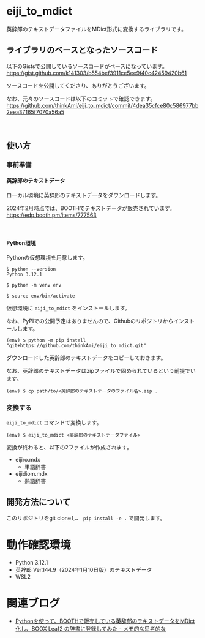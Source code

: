 # eiji_to_mdict

英辞郎のテキストデータファイルをMDict形式に変換するライブラリです。

## ライブラリのベースとなったソースコード

以下のGistsで公開しているソースコードがベースになっています。  
https://gist.github.com/k141303/b554bef3911ce5ee9f40c42459420b61

ソースコードを公開してくださり、ありがとうございます。

なお、元々のソースコードは以下のコミットで確認できます。  
https://github.com/thinkAmi/eiji_to_mdict/commit/4dea35cfce80c586977bb2eea37165f7070a56a5

　  
## 使い方
### 事前準備
#### 英辞郎のテキストデータ

ローカル環境に英辞郎のテキストデータをダウンロードします。

2024年2月時点では、BOOTHでテキストデータが販売されています。  
https://edp.booth.pm/items/777563

　  
#### Python環境

Pythonの仮想環境を用意します。

```
$ python --version
Python 3.12.1

$ python -m venv env

$ source env/bin/activate
```

仮想環境に `eiji_to_mdict` をインストールします。

なお、PyPIでの公開予定はありませんので、Githubのリポジトリからインストールします。

```
(env) $ python -m pip install "git+https://github.com/thinkAmi/eiji_to_mdict.git"
```

ダウンロードした英辞郎のテキストデータをコピーしておきます。

なお、英辞郎のテキストデータはzipファイルで固められているという前提でいます。

```
(env) $ cp path/to/<英辞郎のテキストデータのファイル名>.zip .
```

### 変換する

`eiji_to_mdict` コマンドで変換します。

```
(env) $ eiji_to_mdict <英辞郎のテキストデータファイル>
```

変換が終わると、以下の2ファイルが作成されます。

- eijiro.mdx
  - 単語辞書
- eijidiom.mdx
  - 熟語辞書

## 開発方法について

このリポジトリをgit cloneし、 `pip install -e .` で開発します。


# 動作確認環境

- Python 3.12.1
- 英辞郎 Ver.144.9（2024年1月10日版）のテキストデータ
- WSL2

# 関連ブログ

- [Pythonを使って、BOOTHで販売している英辞郎のテキストデータをMDict化し、BOOX Leaf2 の辞書に登録してみた - メモ的な思考的な](https://thinkami.hatenablog.com/entry/2024/02/04/185339)